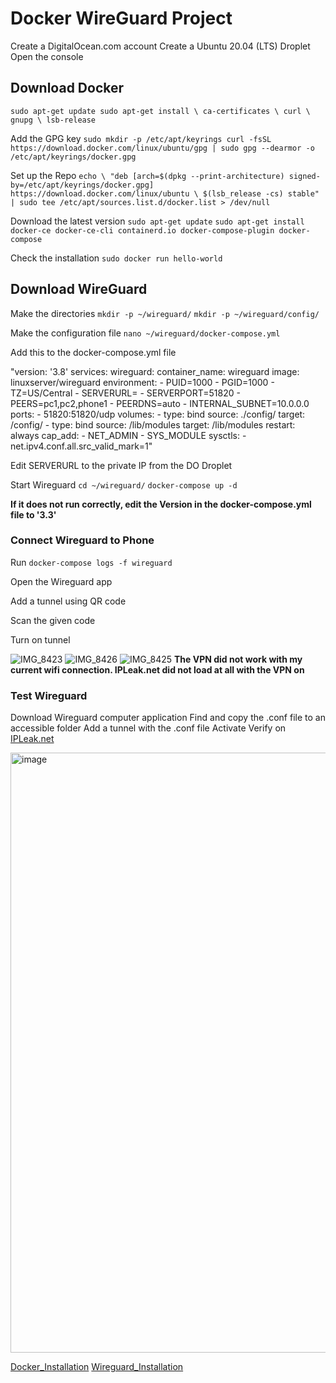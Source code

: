 # Docker WireGuard Project

Create a DigitalOcean.com account
Create a Ubuntu 20.04 (LTS) Droplet
Open the console

## Download Docker

`sudo apt-get update
 sudo apt-get install \
    ca-certificates \
    curl \
    gnupg \
    lsb-release`

Add the GPG key
`sudo mkdir -p /etc/apt/keyrings
 curl -fsSL https://download.docker.com/linux/ubuntu/gpg | sudo gpg --dearmor -o /etc/apt/keyrings/docker.gpg`

Set up the Repo
``echo \
  "deb [arch=$(dpkg --print-architecture) signed-by=/etc/apt/keyrings/docker.gpg] https://download.docker.com/linux/ubuntu \
  $(lsb_release -cs) stable" | sudo tee /etc/apt/sources.list.d/docker.list > /dev/null``

Download the latest version
`sudo apt-get update`
`sudo apt-get install docker-ce docker-ce-cli containerd.io docker-compose-plugin docker-compose`

Check the installation
`sudo docker run hello-world`

## Download WireGuard

Make the directories
`mkdir -p ~/wireguard/`
`mkdir -p ~/wireguard/config/`

Make the configuration file
`nano ~/wireguard/docker-compose.yml`

Add this to the docker-compose.yml file

"version: '3.8'
services:
  wireguard:
    container_name: wireguard
    image: linuxserver/wireguard
    environment:
      - PUID=1000
      - PGID=1000
      - TZ=US/Central
      - SERVERURL=
      - SERVERPORT=51820
      - PEERS=pc1,pc2,phone1
      - PEERDNS=auto
      - INTERNAL_SUBNET=10.0.0.0
    ports:
      - 51820:51820/udp
    volumes:
      - type: bind
        source: ./config/
        target: /config/
      - type: bind
        source: /lib/modules
        target: /lib/modules
    restart: always
    cap_add:
      - NET_ADMIN
      - SYS_MODULE
    sysctls:
      - net.ipv4.conf.all.src_valid_mark=1"

Edit SERVERURL to the private IP from the DO Droplet

Start Wireguard
`cd ~/wireguard/`
`docker-compose up -d`

**If it does not run correctly, edit the Version in the docker-compose.yml file to '3.3'**

### Connect Wireguard to Phone

Run `docker-compose logs -f wireguard`

Open the Wireguard app

Add a tunnel using QR code

Scan the given code

Turn on tunnel


![IMG_8423](https://user-images.githubusercontent.com/71207177/205418360-22fd971c-217e-420f-bf65-a2f911f8a6fa.PNG)
![IMG_8426](https://user-images.githubusercontent.com/71207177/205418366-23bd99c7-ccc4-46b8-a932-d96176f6ff9e.PNG)
![IMG_8425](https://user-images.githubusercontent.com/71207177/205418370-cd558b78-a888-4b15-9cd5-3e21506fb3e4.PNG) 
**The VPN did not work with my current wifi connection. IPLeak.net did not load at all with the VPN on**

### Test Wireguard

Download Wireguard computer application
Find and copy the .conf file to an accessible folder
Add a tunnel with the .conf file
Activate
Verify on [IPLeak.net](www.ipleak.net)

<img width="960" alt="image" src="https://user-images.githubusercontent.com/71207177/205418263-394dbd54-cd4d-46e8-9d96-fdc62373c13f.png">



[Docker_Installation](https://docs.docker.com/engine/install/ubuntu/)
[Wireguard_Installation](https://thematrix.dev/setup-wireguard-vpn-server-with-docker/)
